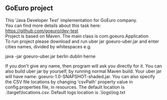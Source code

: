 ## GoEuro project
This 'Java Developer Test' implementation for GoEuro company. <br />
You can find more details about this task here: https://github.com/goeuro/dev-test <br />
Project is based on Maven. The main class is com.goeuro.Application <br />
To run project please download and run uber jar goeuro-uber.jar and enter cities names, divided by whitespaces e.g. <br />

java -jar goeuro-uber.jar berlin dublin herne <br />

If you don't give any name, then program will ask you directly for it. You can also build uber jar by yourself, by running  normal Maven build. Your uber jar will have name: goeuro-1.0-SNAPSHOT-shaded.jar. You can also specify the CSV file locations by changing 'csvPath' property value in config.properties file, in resources. The  default location is .\target\locations.csv. Default logs location is .\logs\log.txt
